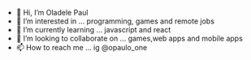 - 👋 Hi, I’m Oladele Paul 
- 👀 I’m interested in ... programming, games and remote jobs
- 🌱 I’m currently learning ... javascript and react
- 💞️ I’m looking to collaborate on ... games,web apps and mobile apps
- 📫 How to reach me ... ig @opaulo_one

<!---
king-p1/king-p1 is a ✨ special ✨ repository because its `README.md` (this file) appears on your GitHub profile.
You can click the Preview link to take a look at your changes.
--->
